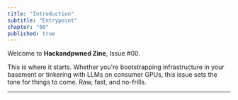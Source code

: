 ```yaml
---
title: "Introduction"
subtitle: "Entrypoint"
chapter: "00"
published: true
---
```


Welcome to **Hackandpwned Zine**, Issue #00.

This is where it starts. Whether you're bootstrapping infrastructure in your basement or tinkering with LLMs on consumer GPUs, this issue sets the tone for things to come. Raw, fast, and no-frills.

---
